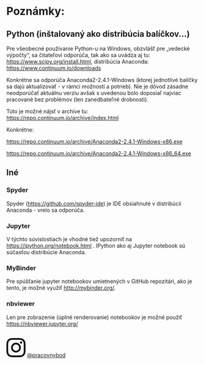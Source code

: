 # Poznámky:

## Python (inštalovaný ako distribúcia balíčkov...)
Pre všeobecné používanie Python-u na Windows, obzvlášť pre „vedecké výpočty“, sa čitateľovi odporúča, tak ako sa uvádza aj tu: https://www.scipy.org/install.html, distribúcia Anaconda: https://www.continuum.io/downloads


Konkrétne sa odporúča Anaconda2-2.4.1-Windows (ktorej jednotlivé balíčky sa dajú aktualizovať - v rámci možností a potrieb). Nie je dôvod zásadne neodporúčať aktuálnu verziu avšak s uvedenou bolo doposiaľ najviac pracované bez problémov (len zanedbateľné drobnosti).

Túto je možné nájsť v archíve tu: https://repo.continuum.io/archive/index.html

Konkrétne:

https://repo.continuum.io/archive/Anaconda2-2.4.1-Windows-x86.exe

https://repo.continuum.io/archive/Anaconda2-2.4.1-Windows-x86_64.exe


## Iné

### Spyder

Spyder (https://github.com/spyder-ide) je IDE obsiahnuté v distribúcii Anaconda - vrelo sa odporúča.

### Jupyter

V týchto súvislostiach je vhodné tiež upozorniť na https://ipython.org/notebook.html .
IPython ako aj Jupyter notebook sú súčasťou distribúcie Anaconda.

### MyBinder

Pre spúšťanie jupyter notebookov umietnených v GitHub repozitári, ako je tento, je možné využiť http://mybinder.org/.

### nbviewer

Len pre zobrazenie (úplné renderovanie) notebookov je možné použiť https://nbviewer.jupyter.org/

##

![instalogo](/misc/instalogo.png) [@pracovnybod](https://www.instagram.com/pracovnybod/)
